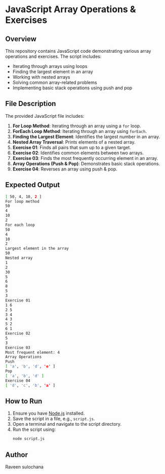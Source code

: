 # JavaScript Array Operations & Exercises

## Overview
This repository contains JavaScript code demonstrating various array operations and exercises. The script includes:
- Iterating through arrays using loops
- Finding the largest element in an array
- Working with nested arrays
- Solving common array-related problems
- Implementing basic stack operations using push and pop

## File Description
The provided JavaScript file includes:
1. **For Loop Method**: Iterating through an array using a `for` loop.
2. **ForEach Loop Method**: Iterating through an array using `forEach`.
3. **Finding the Largest Element**: Identifies the largest number in an array.
4. **Nested Array Traversal**: Prints elements of a nested array.
5. **Exercise 01**: Finds all pairs that sum up to a given target.
6. **Exercise 02**: Identifies common elements between two arrays.
7. **Exercise 03**: Finds the most frequently occurring element in an array.
8. **Array Operations (Push & Pop)**: Demonstrates basic stack operations.
9. **Exercise 04**: Reverses an array using push & pop.

## Expected Output

```bash
[ 50, 4, 10, 2 ]
For loop method
50
4
10
2
For each loop
50
4
10
2
Largest element in the array
50
Nested array
1
2
30
5
6
8
5
3
Exercise 01
1 6
2 5
3 4
4 3
5 2
6 1
Exercise 02
5
3
Exercise 03
Most frequent element: 4
Array Operations
Push
[ 'a', 'b', 'd', 'e' ]
Pop
[ 'a', 'b', 'd' ]
Exercise 04
[ 'd', 'c', 'b', 'a' ]
```

## How to Run
1. Ensure you have [Node.js](https://nodejs.org/) installed.
2. Save the script in a file, e.g., `script.js`.
3. Open a terminal and navigate to the script directory.
4. Run the script using:
   ```bash
   node script.js
   ```

## Author
Raveen sulochana

